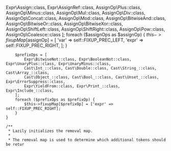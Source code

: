   Expr\Assign::class, Expr\AssignRef::class, AssignOp\Plus::class, AssignOp\Minus::class,
            AssignOp\Mul::class, AssignOp\Div::class, AssignOp\Concat::class, AssignOp\Mod::class,
            AssignOp\BitwiseAnd::class, AssignOp\BitwiseOr::class, AssignOp\BitwiseXor::class,
            AssignOp\ShiftLeft::class, AssignOp\ShiftRight::class, AssignOp\Pow::class, AssignOp\Coalesce::class
        ];
        foreach ($assignOps as $assignOp) {
            $this->fixupMap[$assignOp] = [
                'var' => self::FIXUP_PREC_LEFT,
                'expr' => self::FIXUP_PREC_RIGHT,
            ];
        }

        $prefixOps = [
            Expr\BitwiseNot::class, Expr\BooleanNot::class, Expr\UnaryPlus::class, Expr\UnaryMinus::class,
            Cast\Int_::class, Cast\Double::class, Cast\String_::class, Cast\Array_::class,
            Cast\Object_::class, Cast\Bool_::class, Cast\Unset_::class, Expr\ErrorSuppress::class,
            Expr\YieldFrom::class, Expr\Print_::class, Expr\Include_::class,
        ];
        foreach ($prefixOps as $prefixOp) {
            $this->fixupMap[$prefixOp] = ['expr' => self::FIXUP_PREC_RIGHT];
        }
    }

    /**
     * Lazily initializes the removal map.
     *
     * The removal map is used to determine which additional tokens should be retur